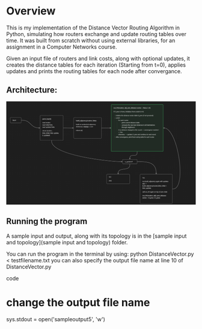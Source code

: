 # Overview
This is my implementation of the Distance Vector Routing Algorithm in Python, simulating how routers exchange and update routing tables over time. 
It was built from scratch without using external libraries, for an assignment in a Computer Networks course.

Given an input file of routers and link costs, along with optional updates, it creates the distance tables for each iteration (Starting from t=0), applies updates and prints the routing tables for each node after convergance.

## Architecture:
![Architecture](architecture.png)

## Running the program
A sample input and output, along with its topology is in the [sample input and topology](sample input and topology) folder.

You can run the program in the terminal by using:
python DistanceVector.py < testfilename.txt
you can also specify the output file name at line 10 of DistanceVector.py

code
# change the output file name
sys.stdout = open('sampleoutput5', 'w')